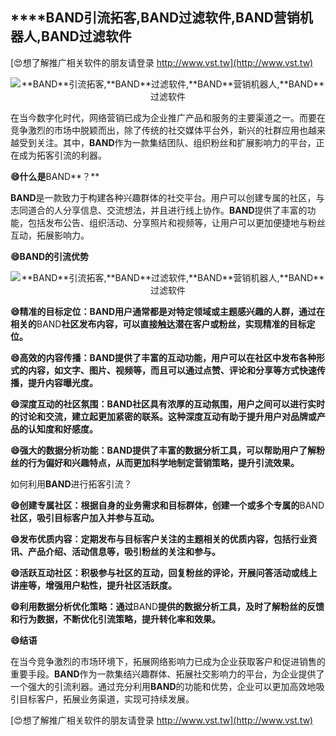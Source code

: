 ## ****BAND**引流拓客,**BAND**过滤软件,**BAND**营销机器人,**BAND**过滤软件**

[😍想了解推广相关软件的朋友请登录 http://www.vst.tw](http://www.vst.tw)

 <center><img src="https://vst.tw/MP4/tuiguang/png/5.png" alt="**BAND**引流拓客,**BAND**过滤软件,**BAND**营销机器人,**BAND**过滤软件"></center>

在当今数字化时代，网络营销已成为企业推广产品和服务的主要渠道之一。而要在竞争激烈的市场中脱颖而出，除了传统的社交媒体平台外，新兴的社群应用也越来越受到关注。其中，**BAND**作为一款集结团队、组织粉丝和扩展影响力的平台，正在成为拓客引流的利器。

**😄什么是**BAND**？**

**BAND**是一款致力于构建各种兴趣群体的社交平台。用户可以创建专属的社区，与志同道合的人分享信息、交流想法，并且进行线上协作。**BAND**提供了丰富的功能，包括发布公告、组织活动、分享照片和视频等，让用户可以更加便捷地与粉丝互动，拓展影响力。

**😄**BAND**的引流优势**

 <center><img src="https://vst.tw/MP4/tuiguang/png/6.png" alt="**BAND**引流拓客,**BAND**过滤软件,**BAND**营销机器人,**BAND**过滤软件"></center>

**😄精准的目标定位：**BAND**用户通常都是对特定领域或主题感兴趣的人群，通过在相关的**BAND**社区发布内容，可以直接触达潜在客户或粉丝，实现精准的目标定位。**

**😄高效的内容传播：**BAND**提供了丰富的互动功能，用户可以在社区中发布各种形式的内容，如文字、图片、视频等，而且可以通过点赞、评论和分享等方式快速传播，提升内容曝光度。**

**😄深度互动的社区氛围：**BAND**社区具有浓厚的互动氛围，用户之间可以进行实时的讨论和交流，建立起更加紧密的联系。这种深度互动有助于提升用户对品牌或产品的认知度和好感度。**

**😄强大的数据分析功能：**BAND**提供了丰富的数据分析工具，可以帮助用户了解粉丝的行为偏好和兴趣特点，从而更加科学地制定营销策略，提升引流效果。**

如何利用**BAND**进行拓客引流？

**😄创建专属社区：根据自身的业务需求和目标群体，创建一个或多个专属的**BAND**社区，吸引目标客户加入并参与互动。**

**😄发布优质内容：定期发布与目标客户关注的主题相关的优质内容，包括行业资讯、产品介绍、活动信息等，吸引粉丝的关注和参与。**

**😄活跃互动社区：积极参与社区的互动，回复粉丝的评论，开展问答活动或线上讲座等，增强用户粘性，提升社区活跃度。**

**😄利用数据分析优化策略：通过**BAND**提供的数据分析工具，及时了解粉丝的反馈和行为数据，不断优化引流策略，提升转化率和效果。**

**😄结语**

在当今竞争激烈的市场环境下，拓展网络影响力已成为企业获取客户和促进销售的重要手段。**BAND**作为一款集结兴趣群体、拓展社交影响力的平台，为企业提供了一个强大的引流利器。通过充分利用**BAND**的功能和优势，企业可以更加高效地吸引目标客户，拓展业务渠道，实现可持续发展。

[😍想了解推广相关软件的朋友请登录 http://www.vst.tw](http://www.vst.tw)



